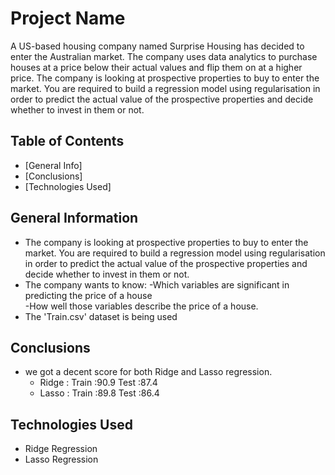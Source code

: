 # Project Name
A US-based housing company named Surprise Housing has decided to enter the Australian market. The company uses data analytics to purchase houses at a price below their actual values and flip them on at a higher price. The company is looking at prospective properties to buy to enter the market. You are required to build a regression model using regularisation in order to predict the actual value of the prospective properties and decide whether to invest in them or not.


## Table of Contents
* [General Info]
* [Conclusions]
* [Technologies Used]

## General Information
- The company is looking at prospective properties to buy to enter the market.     You are required to build a regression model using regularisation in order to   predict the actual value of the prospective properties and decide whether to     invest in them or not.
- The company wants to know:
  -Which variables are significant in predicting the price of a house                                     
  -How well those variables describe the price of a house.
- The 'Train.csv' dataset is being used

## Conclusions
- we got a decent score for both Ridge and Lasso regression.                     
  - Ridge : Train :90.9 Test :87.4                                               
  - Lasso : Train :89.8 Test :86.4

## Technologies Used
- Ridge Regression
- Lasso Regression